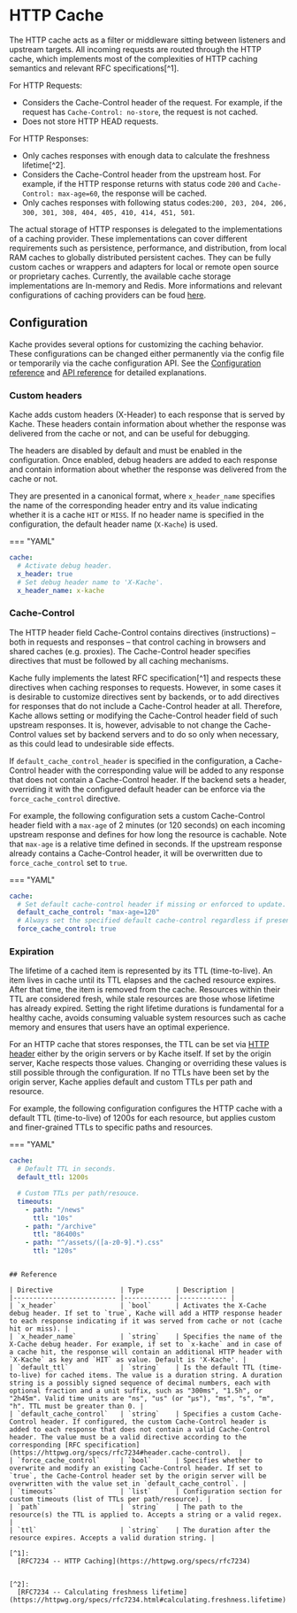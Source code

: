 # HTTP Cache

The HTTP cache acts as a filter or middleware sitting between listeners and upstream targets. All incoming requests are routed through the HTTP cache, which implements most of the complexities of HTTP caching semantics and relevant RFC specifications[^1].

For HTTP Requests:

* Considers the Cache-Control header of the request. For example, if the request has `Cache-Control: no-store`, the request is not cached.
* Does not store HTTP HEAD requests.

For HTTP Responses:

* Only caches responses with enough data to calculate the freshness lifetime[^2].
* Considers the Cache-Control header from the upstream host. For example, if the HTTP response returns with status code `200` and `Cache-Control: max-age=60`, the response will be cached.
* Only caches responses with following status codes:`200, 203, 204, 206, 300, 301, 308, 404, 405, 410, 414, 451, 501`.

The actual storage of HTTP responses is delegated to the implementations of a caching provider. These implementations can cover different requirements such as persistence, performance, and distribution, from local RAM caches to globally distributed persistent caches. They can be fully custom caches or wrappers and adapters for local or remote open source or proprietary caches. Currently, the available cache storage implementations are In-memory and Redis. More informations and relevant configurations of caching providers can be foud [here](./provider.md).

## Configuration

Kache provides several options for customizing the caching behavior. These configurations can be changed either permanently via the config file or temporarily via the cache configuration API. See the [Configuration reference](../intro/configuration.md) and [API reference](./api_specification.md#cache-configuration) for detailed explanations.

### Custom headers

Kache adds custom headers (X-Header) to each response that is served by Kache. These headers contain information about whether the response was delivered from the cache or not, and can be useful for debugging. 

The headers are disabled by default and must be enabled in the configuration. Once enabled, debug headers are added to each response and contain information about whether the response was delivered from the cache or not. 

They are presented in a canonical format, where `x_header_name` specifies the name of the corresponding header entry and its value indicating whether it is a cache `HIT` or `MISS`. If no header name is specified in the configuration, the default header name (`X-Kache`) is used.

=== "YAML"
  ```yaml
  cache:
    # Activate debug header.
    x_header: true
    # Set debug header name to 'X-Kache'.
    x_header_name: x-kache
  ```


### Cache-Control

The HTTP header field Cache-Control contains directives (instructions) – both in requests and responses – that control caching in browsers and shared caches (e.g. proxies). The Cache-Control header specifies directives that must be followed by all caching mechanisms. 

Kache fully implements the latest RFC specification[^1] and respects these directives when caching responses to requests. However, in some cases it is desirable to customize directives sent by backends, or to add directives for responses that do not include a Cache-Control header at all. Therefore, Kache allows setting or modifying the Cache-Control header field of such upstream responses. It is, however, advisable to not change the Cache-Control values set by backend servers and to do so only when necessary, as this could lead to undesirable side effects.

If `default_cache_control_header` is specified in the configuration, a Cache-Control header with the corresponding value will be added to any response that does not contain a Cache-Control header. If the backend sets a header, overriding it with the configured default header can be enforce via the `force_cache_control` directive.

For example, the following configuration sets a custom Cache-Control header field with a `max-age` of 2 minutes (or 120 seconds) on each incoming upstream response and defines for how long the resource is cachable. Note that `max-age` is a relative time defined in seconds. If the upstream response already contains a Cache-Control header, it will be overwritten due to `force_cache_control` set to `true`.

=== "YAML"
  ```yaml
  cache:
    # Set default cache-control header if missing or enforced to update.
    default_cache_control: "max-age=120"
    # Always set the specified default cache-control regardless if present or not.
    force_cache_control: true
  ```

### Expiration

The lifetime of a cached item is represented by its TTL (time-to-live). An item lives in cache until its TTL elapses and the cached resource expires. After that time, the item is removed from the cache. Resources within their TTL are considered fresh, while stale resources are those whose lifetime has already expired. Setting the right lifetime durations is fundamental for a healthy cache, avoids consuming valuable system resources such as cache memory and ensures that users have an optimal experience.

For an HTTP cache that stores responses, the TTL can be set via [HTTP header](#cache-control) either by the origin servers or by Kache itself. If set by the origin server, Kache respects those values. Changing or overriding these values is still possible through the configuration. If no TTLs have been set by the origin server, Kache applies default and custom TTLs per path and resource. 

For example, the following configuration configures the HTTP cache with a default TTL (time-to-live) of 1200s for each resource, but applies custom and finer-grained TTLs to specific paths and resources.

=== "YAML"
  ```yaml
  cache:
    # Default TTL in seconds.
    default_ttl: 1200s

    # Custom TTLs per path/resouce.
    timeouts:
      - path: "/news"
        ttl: "10s"
      - path: "/archive"
        ttl: "86400s"
      - path: "^/assets/([a-z0-9].*).css"
        ttl: "120s"
  ```      

  ```

## Reference

| Directive                 | Type        | Description |
|-------------------------- |------------ |------------ |
| `x_header`                | `bool`      | Activates the X-Cache debug header. If set to `true`, Kache will add a HTTP response header to each response indicating if it was served from cache or not (cache hit or miss). |
| `x_header_name`           | `string`    | Specifies the name of the X-Cache debug header. For example, if set to `x-kache` and in case of a cache hit, the response will contain an additional HTTP header with `X-Kache` as key and `HIT` as value. Default is 'X-Kache'. |
| `default_ttl`             | `string`    | Is the default TTL (time-to-live) for cached items. The value is a duration string. A duration string is a possibly signed sequence of decimal numbers, each with optional fraction and a unit suffix, such as "300ms", "1.5h", or "2h45m". Valid time units are "ns", "us" (or "µs"), "ms", "s", "m", "h". TTL must be greater than 0. |
| `default_cache_control`   | `string`    | Specifies a custom Cache-Control header. If configured, the custom Cache-Control header is added to each response that does not contain a valid Cache-Control header. The value must be a valid directive according to the corresponding [RFC specification](https://httpwg.org/specs/rfc7234#header.cache-control).  |
| `force_cache_control`     | `bool`      | Specifies whether to overwrite and modify an existing Cache-Control header. If set to `true`, the Cache-Control header set by the origin server will be overwritten with the value set in `default_cache_control`. |
| `timeouts`                | `list`      | Configuration section for custom timeouts (list of TTLs per path/resource). |
| `path`                    | `string`    | The path to the resource(s) the TTL is applied to. Accepts a string or a valid regex. |
| `ttl`                     | `string`    | The duration after the resource expires. Accepts a valid duration string. |

[^1]:
    [RFC7234 -- HTTP Caching](https://httpwg.org/specs/rfc7234)
    

[^2]:
    [RFC7234 -- Calculating freshness lifetime](https://httpwg.org/specs/rfc7234.html#calculating.freshness.lifetime)